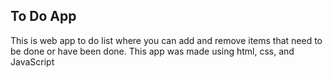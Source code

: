   ## To Do App
   This is web app to do list where you can add and remove items that need to be done or have been done. This app was made using html, css, and JavaScript
